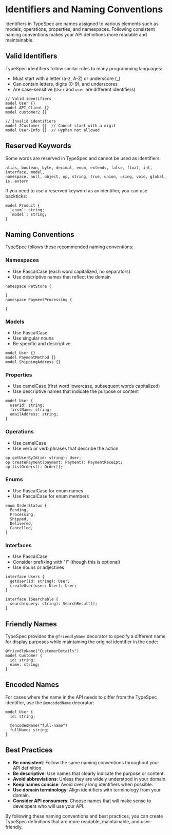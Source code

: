 # Identifiers and Naming Conventions

Identifiers in TypeSpec are names assigned to various elements such as models, operations, properties, and namespaces. Following consistent naming conventions makes your API definitions more readable and maintainable.

## Valid Identifiers

TypeSpec identifiers follow similar rules to many programming languages:

- Must start with a letter (a-z, A-Z) or underscore (\_)
- Can contain letters, digits (0-9), and underscores
- Are case-sensitive (`User` and `user` are different identifiers)

```typespec
// Valid identifiers
model User {}
model API_Client {}
model customer2 {}

// Invalid identifiers
model 2Customer {}  // Cannot start with a digit
model User-Info {}  // Hyphen not allowed
```

## Reserved Keywords

Some words are reserved in TypeSpec and cannot be used as identifiers:

```
alias, boolean, byte, decimal, enum, extends, false, float, int, interface, model,
namespace, null, object, op, string, true, union, using, void, global, is, extern
```

If you need to use a reserved keyword as an identifier, you can use backticks:

```typespec
model Product {
  `enum`: string;
  `model`: string;
}
```

## Naming Conventions

TypeSpec follows these recommended naming conventions:

### Namespaces

- Use PascalCase (each word capitalized, no separators)
- Use descriptive names that reflect the domain

```typespec
namespace PetStore {

}
namespace PaymentProcessing {

}
```

### Models

- Use PascalCase
- Use singular nouns
- Be specific and descriptive

```typespec
model User {}
model PaymentMethod {}
model ShippingAddress {}
```

### Properties

- Use camelCase (first word lowercase, subsequent words capitalized)
- Use descriptive names that indicate the purpose or content

```typespec
model User {
  userId: string;
  firstName: string;
  emailAddress: string;
}
```

### Operations

- Use camelCase
- Use verb or verb phrases that describe the action

```typespec
op getUserById(id: string): User;
op createPayment(payment: Payment): PaymentReceipt;
op listOrders(): Order[];
```

### Enums

- Use PascalCase for enum names
- Use PascalCase for enum members

```typespec
enum OrderStatus {
  Pending,
  Processing,
  Shipped,
  Delivered,
  Cancelled,
}
```

### Interfaces

- Use PascalCase
- Consider prefixing with "I" (though this is optional)
- Use nouns or adjectives

```typespec
interface Users {
  getUser(id: string): User;
  createUser(user: User): User;
}

interface ISearchable {
  search(query: string): SearchResult[];
}
```

## Friendly Names

TypeSpec provides the `@friendlyName` decorator to specify a different name for display purposes while maintaining the original identifier in the code:

```typespec
@friendlyName("CustomerDetails")
model Customer {
  id: string;
  name: string;
}
```

## Encoded Names

For cases where the name in the API needs to differ from the TypeSpec identifier, use the `@encodedName` decorator:

```typespec
model User {
  id: string;

  @encodedName("full-name")
  fullName: string;
}
```

## Best Practices

- **Be consistent**: Follow the same naming conventions throughout your API definition.
- **Be descriptive**: Use names that clearly indicate the purpose or content.
- **Avoid abbreviations**: Unless they are widely understood in your domain.
- **Keep names concise**: Avoid overly long identifiers when possible.
- **Use domain terminology**: Align identifiers with terminology from your domain.
- **Consider API consumers**: Choose names that will make sense to developers who will use your API.

By following these naming conventions and best practices, you can create TypeSpec definitions that are more readable, maintainable, and user-friendly.
